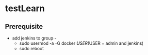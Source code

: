 # testLearn

## Prerequisite
* add jenkins to group - 
  *  sudo usermod -a -G docker $USER  ($USER = admin and jenkins)
  *  sudo reboot
